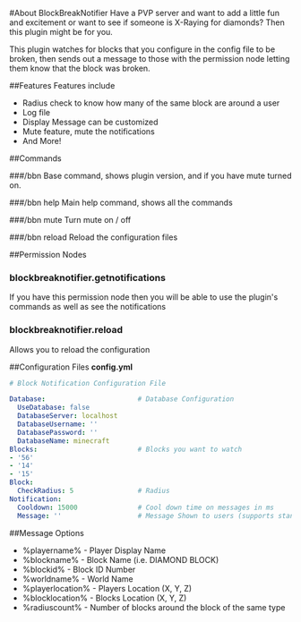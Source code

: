 #About BlockBreakNotifier
Have a PVP server and want to add a little fun and excitement or want to see if someone is X-Raying for diamonds?  Then this plugin might be for you.

This plugin watches for blocks that you configure in the config file to be broken, then sends out a message to those with the permission node letting them know that the block was broken.

##Features
Features include

* Radius check to know how many of the same block are around a user
* Log file
* Display Message can be customized
* Mute feature, mute the notifications
* And More!

##Commands

###/bbn
Base command, shows plugin version, and if you have mute turned on.

###/bbn help
Main help command, shows all the commands

###/bbn mute
Turn mute on / off

###/bbn reload
Reload the configuration files

##Permission Nodes
### blockbreaknotifier.getnotifications
If you have this permission node then you will be able to use the plugin's commands as well as see the notifications

### blockbreaknotifier.reload
Allows you to reload the configuration

##Configuration Files
**config.yml**
```yaml
# Block Notification Configuration File

Database:						# Database Configuration
  UseDatabase: false
  DatabaseServer: localhost
  DatabaseUsername: ''
  DatabasePassword: ''
  DatabaseName: minecraft
Blocks:							# Blocks you want to watch
- '56'
- '14'
- '15'
Block:
  CheckRadius: 5				# Radius
Notification:
  Cooldown: 15000				# Cool down time on messages in ms
  Message: ''					# Message Shown to users (supports standard minecraft &color codes)
```

##Message Options
* %playername% - Player Display Name
* %blockname% - Block Name (i.e. DIAMOND BLOCK)
* %blockid% - Block ID Number
* %worldname% - World Name
* %playerlocation% - Players Location (X, Y, Z)
* %blocklocation% - Blocks Location (X, Y, Z)
* %radiuscount% - Number of blocks around the block of the same type